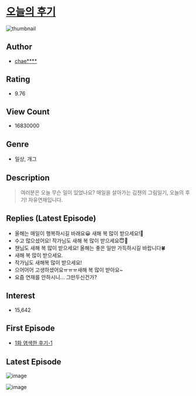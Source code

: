 # [오늘의 후기](https://comic.naver.com/bestChallenge/list?titleId=683018)
![thumbnail](https://image-comic.pstatic.net/user_contents_data/challenge_comic/2021/11/11/303295/thumbnail_202x1643e17cfff_d59a_4afa_a39e_7b3bc56f9adb_00000015.JPEG)

## Author
- [chae****](https://comic.naver.com/artistTitle?id=303295)

## Rating
- 9.76

## View Count
- 16830000

## Genre
- 일상, 개그

## Description
> 여러분은 오늘 무슨 일이 있었나요? 매일을 살아가는 김챈의 그림일기, 오늘의 후기! 자유연재입니다.

## Replies (Latest Episode)
- 올해는 매일이 행복하시길 바래요😀 새해 복 많이 받으세요!💚
- 수고 많으셨어요! 작가님도 새해 복 많이 받으세요😇🧧
- 챈님도 새해 복 많이 받으세요! 올해는 좋은 일만 가득하시길 바랍니다🍀
- 새해 복 많이 받으세요.
- 작가님도 새해복 많이 받으세요!
- 으어어어 고생하셨어요ㅠㅠㅠ새해 복 많이 받아요~
- 요즘 연재를 안하시니... 그만두신건가?

## Interest
- 15,642

## First Episode
- [1화 염색한 후기-1](https://comic.naver.com/bestChallenge/detail?titleId=683018&no=1)

## Latest Episode
![image](https://image-comic.pstatic.net/user_contents_data/challenge_comic/2023/01/25/303295/upload_3977069013975513138.jpeg)

![image](https://image-comic.pstatic.net/user_contents_data/challenge_comic/2023/01/25/303295/upload_7161620829010407479.jpeg)
